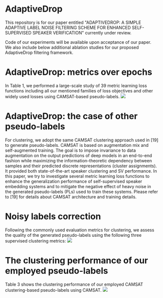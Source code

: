 # AdaptiveDrop

This repository is for our paper entitled "ADAPTIVEDROP: A SIMPLE ADAPTIVE LABEL NOISE FILTERING SCHEME
FOR ENHANCED SELF-SUPERVISED SPEAKER VERIFICATION" currently under review.

Code of our experiments will be available upon acceptance of our paper. We also include below additional ablation studies for our proposed AdaptiveDrop filtering framework.

# AdaptiveDrop: metrics over epochs
In Table 1, we performed a large-scale study of 39 metric learning loss functions including all our mentioned families of loss objectives and other widely used losses using CAMSAT-based pseudo-labels.
![](/study_of_various_losses_for_speaker_verification.png)

# AdaptiveDrop: the case of other pseudo-labels
For clustering, we adopt the same CAMSAT clustering approach used in [19] to generate pseudo-labels. CAMSAT is based on augmentation mix and self-augmented training. The goal is to impose invariance to data augmentation on the output predictions of deep models in an end-to-end fashion while maximizing the information-theoretic dependency between samples and their predicted discrete representations (cluster assignments). It provided both state-of-the-art speaker clustering and SV performance. In this paper, we try to investigate several metric learning loss functions to enhance the generalization performance of self-supervised speaker embedding systems and to mitigate the negative effect of heavy noise in the generated pseudo-labels (PLs) used to train these systems. Please refer to [19] for details about CAMSAT architecture and training details.

# Noisy labels correction
Following the commonly used evaluation metrics for clustering, we assess the quality of the generated pseudo-labels using the following three supervised clustering metrics: ![](/Clustering_metrics.png)

# The clustering performance of our employed pseudo-labels
Table 3 shows the clustering performance of our employed CAMSAT clustering-based pseudo-labels using CAMSAT. ![](/clustering_performance_pseudo_labels.png)

